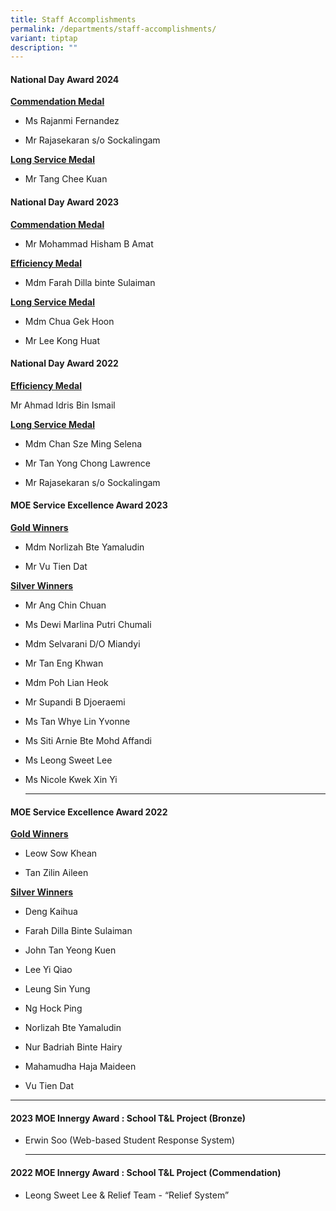 ```yaml
---
title: Staff Accomplishments
permalink: /departments/staff-accomplishments/
variant: tiptap
description: ""
---
```

<h4>National Day Award 2024</h4>
<p><strong><u>Commendation Medal</u></strong>
</p>
<ul data-tight="true" class="tight">
<li>
<p>Ms Rajanmi Fernandez</p>
</li>
<li>
<p>Mr Rajasekaran s/o Sockalingam</p>
</li>
</ul>
<p><strong><u>Long Service Medal</u></strong>
</p>
<ul data-tight="true" class="tight">
<li>
<p>Mr Tang Chee Kuan</p>
</li>
</ul>
<h4>National Day Award 2023</h4>
<p><strong><u>Commendation Medal</u></strong>
</p>
<ul data-tight="true" class="tight">
<li>
<p>Mr Mohammad Hisham B Amat</p>
</li>
</ul>
<p><strong><u>Efficiency Medal</u></strong>
</p>
<ul data-tight="true" class="tight">
<li>
<p>Mdm Farah Dilla binte Sulaiman</p>
</li>
</ul>
<p><strong><u>Long Service Medal</u></strong>
</p>
<ul data-tight="true" class="tight">
<li>
<p>Mdm Chua Gek Hoon</p>
</li>
<li>
<p>Mr Lee Kong Huat</p>
</li>
</ul>
<h4>National Day Award 2022</h4>
<p><strong><u>Efficiency Medal</u></strong>
</p>
<p>Mr Ahmad Idris Bin Ismail</p>
<p><strong><u>Long Service Medal</u></strong>
</p>
<ul data-tight="true" class="tight">
<li>
<p>Mdm Chan Sze Ming Selena</p>
</li>
<li>
<p>Mr Tan Yong Chong Lawrence</p>
</li>
<li>
<p>Mr Rajasekaran s/o Sockalingam</p>
</li>
</ul>
<h4>MOE Service Excellence Award 2023</h4>
<p><strong><u>Gold Winners</u></strong>
</p>
<ul data-tight="true" class="tight">
<li>
<p>Mdm Norlizah Bte Yamaludin</p>
</li>
<li>
<p>Mr Vu Tien Dat</p>
</li>
</ul>
<p><strong><u>Silver Winners</u></strong>
</p>
<ul data-tight="true" class="tight">
<li>
<p>Mr Ang Chin Chuan</p>
</li>
<li>
<p>Ms Dewi Marlina Putri Chumali</p>
</li>
<li>
<p>Mdm Selvarani D/O Miandyi</p>
</li>
<li>
<p>Mr Tan Eng Khwan</p>
</li>
<li>
<p>Mdm Poh Lian Heok</p>
</li>
<li>
<p>Mr Supandi B Djoeraemi</p>
</li>
<li>
<p>Ms Tan Whye Lin Yvonne</p>
</li>
<li>
<p>Ms Siti Arnie Bte Mohd Affandi</p>
</li>
<li>
<p>Ms Leong Sweet Lee</p>
</li>
<li>
<p>Ms Nicole Kwek Xin Yi</p>
<hr>
</li>
</ul>
<h4>MOE Service Excellence Award 2022</h4>
<p><strong><u>Gold Winners</u></strong>
</p>
<ul data-tight="true" class="tight">
<li>
<p>Leow Sow Khean</p>
</li>
<li>
<p>Tan Zilin Aileen</p>
</li>
</ul>
<p><strong><u>Silver Winners</u></strong>
</p>
<ul data-tight="true" class="tight">
<li>
<p>Deng Kaihua</p>
</li>
<li>
<p>Farah Dilla Binte Sulaiman</p>
</li>
<li>
<p>John Tan Yeong Kuen</p>
</li>
<li>
<p>Lee Yi Qiao</p>
</li>
<li>
<p>Leung Sin Yung</p>
</li>
<li>
<p>Ng Hock Ping</p>
</li>
<li>
<p>Norlizah Bte Yamaludin</p>
</li>
<li>
<p>Nur Badriah Binte Hairy</p>
</li>
<li>
<p>Mahamudha Haja Maideen</p>
</li>
<li>
<p>Vu Tien Dat</p>
</li>
</ul>
<hr>
<h4>2023 MOE Innergy Award : School T&amp;L Project (Bronze)</h4>
<ul data-tight="true" class="tight">
<li>
<p>Erwin Soo (Web-based Student Response System)</p>
<hr>
</li>
</ul>
<h4>2022 MOE Innergy Award : School T&amp;L Project (Commendation)</h4>
<ul data-tight="true" class="tight">
<li>
<p>Leong Sweet Lee &amp; Relief Team - “Relief System”</p>
</li>
</ul>
<h4></h4>
<p></p>